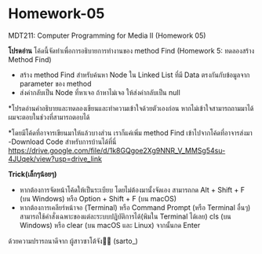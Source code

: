 # Homework-05
MDT211: Computer Programming for Media II (Homework 05)

****โปรดอ่าน****
โค้ดนี้จัดทำเพื่อการอธิบายการทำงานของ method Find (Homework 5: ทดลองสร้าง Method Find)

- สร้าง method Find สำหรับค้นหา Node ใน Linked List ที่มี Data ตรงกันกับข้อมูลจาก parameter ของ method
- ส่งค่ากลับเป็น  Node ที่หาเจอ ถ้าหาไม่เจอ ให้ส่งค่ากลับเป็น null

*โปรดอ่านคำอธิบายและทดลองเขียนและทำความเข้าใจด้วยตัวเองก่อน หากไม่เข้าใจสามารถถามมาได้ผมจะตอบในช่วงที่สามารถตอบได้

*โดยมีโค้ดที่อาจารเขียนมาให้แล้วบางส่วน เราก็แค่เพิ่ม method Find เข้าไปจากโค้ดที่อาจารส่งมา
-Download Code สำหรับการบ้านได้ที่นี่
https://drive.google.com/file/d/1k8GQgoe2Xg9NNR_V_MMSg54su-4JUqek/view?usp=drive_link

**Trick(เล็กๆน้อยๆ)**
- หากต้องการจัดหน้าโค้ดให้เป็นระเบียบ โดยไม่ต้องมานั้งจัดเอง สามารถกด Alt + Shift + F (บน Windows) หรือ Option + Shift + F (บน macOS)
- หากต้องการเคลียร์หน้าจอ (Terminal) หรือ Command Prompt (หรือ Terminal อื่นๆ) 
 สามารถใช้คำสั่งเฉพาะของแต่ละระบบปฏิบัติการได้(พิมใน Terminal ได้เลย) cls (บน Windows) หรือ clear (บน macOS และ Linux) จากนั้นกด Enter

ด้วยความปรารถนาดีจาก ผู้สาวซาโต้จัง🌸🌈 (sarto_)
